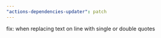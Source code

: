 ```yaml
---
"actions-dependencies-updater": patch
---
```


fix: when replacing text on line with single or double quotes

